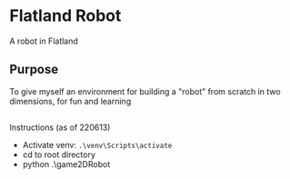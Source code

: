 # Flatland Robot
A robot in Flatland

## Purpose

To give myself an environment for building a "robot" from scratch in two dimensions, for fun and learning


##

Instructions (as of 220613)
- Activate venv: ``` .\venv\Scripts\activate ```
- cd to root directory
- python .\game2DRobot


